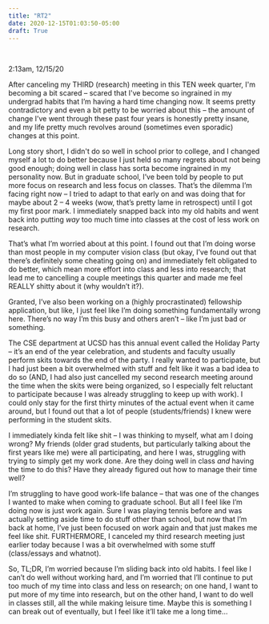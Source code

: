 ```yaml
---
title: "RT2"
date: 2020-12-15T01:03:50-05:00
draft: True
---
```


<br />

2:13am, 12/15/20

After canceling my THIRD (research) meeting in this TEN week quarter, I'm becoming a bit scared – scared that I've become so ingrained in my undergrad habits that I’m having a hard time changing now. It seems pretty contradictory and even a bit petty to be worried about this – the amount of change I’ve went through these past four years is honestly pretty insane, and my life pretty much revolves around (sometimes even sporadic) changes at this point.

Long story short, I didn't do so well in school prior to college, and I changed myself a lot to do better because I just held so many regrets about not being good enough; doing well in class has sorta become ingrained in my personality now. But in graduate school, I’ve been told by people to put more focus on research and less focus on classes. That’s the dilemma I’m facing right now – I tried to adapt to that early on and was doing that for maybe about 2 – 4 weeks (wow, that’s pretty lame in retrospect) until I got my first poor mark. I immediately snapped back into my old habits and went back into putting _way_ too much time into classes at the cost of less work on research.

That’s what I’m worried about at this point. I found out that I’m doing worse than most people in my computer vision class (but okay, I’ve found out that there’s definitely some cheating going on) and immediately felt obligated to do better, which mean more effort into class and less into research; that lead me to cancelling a couple meetings this quarter and made me feel REALLY shitty about it (why wouldn’t it?).

Granted, I’ve also been working on a (highly procrastinated) fellowship application, but like, I just feel like I’m doing something fundamentally wrong here. There’s no way I’m this busy and others aren’t – like I’m just bad or something.

The CSE department at UCSD has this annual event called the Holiday Party – it’s an end of the year celebration, and students and faculty usually perform skits towards the end of the party. I really wanted to participate, but I had just been a bit overwhelmed with stuff and felt like it was a bad idea to do so (AND, I had also just cancelled my second research meeting around the time when the skits were being organized, so I especially felt reluctant to participate because I was already struggling to keep up with work). I could only stay for the first thirty minutes of the actual event when it came around, but I found out that a lot of people (students/friends) I knew were performing in the student skits.

I immediately kinda felt like shit – I was thinking to myself, what am I doing wrong? My friends (older grad students, but particularly talking about the first years like me) were all participating, and here I was, struggling with trying to simply get my work done. Are they doing well in class _and_ having the time to do this? Have they already figured out how to manage their time well?

I’m struggling to have good work-life balance – that was one of the changes I wanted to make when coming to graduate school. But all I feel like I’m doing now is just work again. Sure I was playing tennis before and was actually setting aside time to do stuff other than school, but now that I’m back at home, I’ve just been focused on work again and that just makes me feel like shit. FURTHERMORE, I canceled my third research meeting just earlier today because I was a bit overwhelmed with some stuff (class/essays and whatnot).

So, TL;DR, I’m worried because I’m sliding back into old habits. I feel like I can’t do well without working hard, and I’m worried that I’ll continue to put too much of my time into class and less on research; on one hand, I want to put more of my time into research, but on the other hand, I want to do well in classes still, all the while making leisure time. Maybe this is something I can break out of eventually, but I feel like it’ll take me a long time…